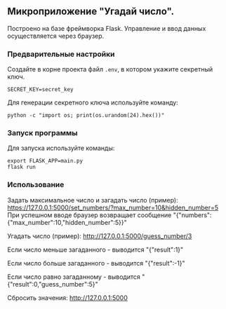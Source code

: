 ## Микроприложение "Угадай число".

Построено на базе фреймворка Flask.
Управление и ввод данных осуществляется через браузер.


### Предварительные настройки
Создайте в корне проекта файл `.env`, в котором укажите секретный ключ.
```env
SECRET_KEY=secret_key
```
Для генерации секретного ключа используйте команду:
```commandline
python -c "import os; print(os.urandom(24).hex())"
```


### Запуск программы
Для запуска используйте команды:
```commandline
export FLASK_APP=main.py
flask run
```


### Использование

Задать максимальное число и загадать число (пример):  
https://127.0.0.1:5000/set_numbers/?max_number=10&hidden_number=5  
При успешном вводе браузер возвращает сообщение "{"numbers":{"max_number":10,"hidden_number":5}}"  

Угадать число (пример):
http://127.0.0.1:5000/guess_number/3

Если число меньше загаданного - выводится "{"result":1}"

Если число больше загаданного - выводится "{"result":-1}"

Если число равно загаданному - выводится "{"result":0,"guess_number":5}"

Сбросить значения:
http://127.0.0.1:5000
